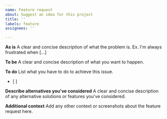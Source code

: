 ```yaml
---
name: Feature request
about: Suggest an idea for this project
title: ''
labels: feature
assignees: ''

---
```


**As is**
A clear and concise description of what the problem is. Ex. I'm always frustrated when [...]

**To be**
A clear and concise description of what you want to happen.

**To do**
List what you have to do to achieve this issue.
- [ ]

**Describe alternatives you've considered**
A clear and concise description of any alternative solutions or features you've considered.

**Additional context**
Add any other context or screenshots about the feature request here.
